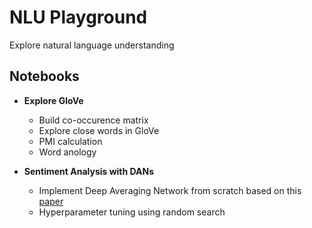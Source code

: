 # NLU Playground
Explore natural language understanding

## Notebooks
* **Explore GloVe** 
  - Build co-occurence matrix
  - Explore close words in GloVe
  - PMI calculation
  - Word anology
  
* **Sentiment Analysis with DANs** 
  - Implement Deep Averaging Network from scratch based on this [paper](https://people.cs.umass.edu/~miyyer/pubs/2015_acl_dan.pdf)
  - Hyperparameter tuning using random search
  
